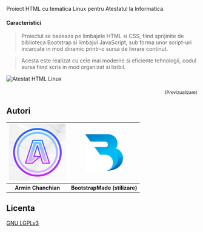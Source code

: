 Proiect HTML cu tematica Linux pentru Atestatul la Informatica.

#### Caracteristici

> Proiectul se bazeaza pe limbajele HTML si CSS, fiind sprijinite de biblioteca Bootstrap si limbajul JavaScript, sub forma unor script-uri incarcate in mod dinamic printr-o sursa de livrare continut.

> Acesta este realizat cu cele mai moderne si eficiente tehnologii, codul sursa fiind scris in mod organizat si lizibil.


![Atestat HTML Linux](https://raw.githubusercontent.com/ArmynC/atestat-html-linux/main/previzualizare.png)
<p align="right">
<sub>(Previzualizare)</sub>
</p>

## Autori

| [![ArminC](https://raw.githubusercontent.com/ArmynC/ArminC-Resources/main/images/a_small.png)](https://github.com/ArmynC) | <img src="https://raw.githubusercontent.com/ArmynC/atestat-html-linux/main/bootstrapmade.png" width="100" height="100">		|
|:---------------------------------------------------------------------------------------------------------:	|:---------------------------------------------------------------------------------------------------------:		|
|                                            **Armin Chanchian**                                            	|                                          **BootstrapMade (stilizare)**                                            |

## Licenta
[GNU LGPLv3](https://tldrlegal.com/license/gnu-lesser-general-public-license-v3-(lgpl-3))